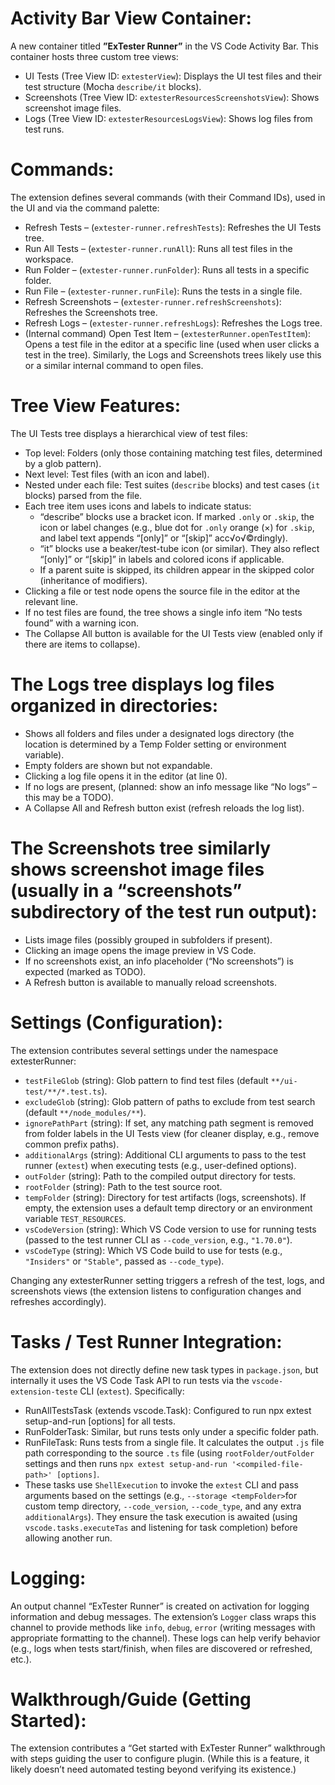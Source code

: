 # Activity Bar View Container:

A new container titled **”ExTester Runner”** in the VS Code Activity Bar. This container hosts three custom tree views:

- UI Tests (Tree View ID: `extesterView`): Displays the UI test files and their test structure (Mocha `describe/it` blocks).
- Screenshots (Tree View ID: `extesterResourcesScreenshotsView`): Shows screenshot image files.
- Logs (Tree View ID: `extesterResourcesLogsView`): Shows log files from test runs.

# Commands:

The extension defines several commands (with their Command IDs), used in the UI and via the command palette:

- Refresh Tests – (`extester-runner.refreshTests`): Refreshes the UI Tests tree.
- Run All Tests – (`extester-runner.runAll`): Runs all test files in the workspace.
- Run Folder – (`extester-runner.runFolder`): Runs all tests in a specific folder.
- Run File – (`extester-runner.runFile`): Runs the tests in a single file.
- Refresh Screenshots – (`extester-runner.refreshScreenshots`): Refreshes the Screenshots tree.
- Refresh Logs – (`extester-runner.refreshLogs`): Refreshes the Logs tree.
- (Internal command) Open Test Item – (`extesterRunner.openTestItem`): Opens a test file in the editor at a specific line (used when user clicks a test in the tree). Similarly, the Logs and Screenshots trees likely use this or a similar internal command to open files.

# Tree View Features:

The UI Tests tree displays a hierarchical view of test files:

- Top level: Folders (only those containing matching test files, determined by a glob pattern).
- Next level: Test files (with an icon and label).
- Nested under each file: Test suites (`describe` blocks) and test cases (`it` blocks) parsed from the file.
- Each tree item uses icons and labels to indicate status:
  - “describe” blocks use a bracket icon. If marked `.only` or `.skip`, the icon or label changes (e.g., blue dot for `.only` orange (×) for `.skip`, and label text appends “[only]” or “[skip]” acc√o√©rdingly).
  - “it” blocks use a beaker/test-tube icon (or similar). They also reflect “[only]” or “[skip]” in labels and colored icons if applicable.
  - If a parent suite is skipped, its children appear in the skipped color (inheritance of modifiers).
- Clicking a file or test node opens the source file in the editor at the relevant line.
- If no test files are found, the tree shows a single info item “No tests found” with a warning icon.
- The Collapse All button is available for the UI Tests view (enabled only if there are items to collapse).

# The Logs tree displays log files organized in directories:

- Shows all folders and files under a designated logs directory (the location is determined by a Temp Folder setting or environment variable).
- Empty folders are shown but not expandable.
- Clicking a log file opens it in the editor (at line 0).
- If no logs are present, (planned: show an info message like “No logs” – this may be a TODO).
- A Collapse All and Refresh button exist (refresh reloads the log list).

# The Screenshots tree similarly shows screenshot image files (usually in a “screenshots” subdirectory of the test run output):

- Lists image files (possibly grouped in subfolders if present).
- Clicking an image opens the image preview in VS Code.
- If no screenshots exist, an info placeholder (“No screenshots”) is expected (marked as TODO).
- A Refresh button is available to manually reload screenshots.

# Settings (Configuration):

The extension contributes several settings under the namespace extesterRunner:

- `testFileGlob` (string): Glob pattern to find test files (default `**/ui-test/**/*.test.ts`).
- `excludeGlob` (string): Glob pattern of paths to exclude from test search (default `**/node_modules/**`).
- `ignorePathPart` (string): If set, any matching path segment is removed from folder labels in the UI Tests view (for cleaner display, e.g., remove common prefix paths).
- `additionalArgs` (string): Additional CLI arguments to pass to the test runner (`extest`) when executing tests (e.g., user-defined options).
- `outFolder` (string): Path to the compiled output directory for tests.
- `rootFolder` (string): Path to the test source root.
- `tempFolder` (string): Directory for test artifacts (logs, screenshots). If empty, the extension uses a default temp directory or an environment variable `TEST_RESOURCES`.
- `vsCodeVersion` (string): Which VS Code version to use for running tests (passed to the test runner CLI as `--code_version`, e.g., `"1.70.0"`).
- `vsCodeType` (string): Which VS Code build to use for tests (e.g., `"Insiders"` or `"Stable"`, passed as `--code_type`).

Changing any extesterRunner setting triggers a refresh of the test, logs, and screenshots views (the extension listens to configuration changes and refreshes accordingly).

# Tasks / Test Runner Integration:

The extension does not directly define new task types in `package.json`, but internally it uses the VS Code Task API to run tests via the `vscode-extension-teste` CLI (`extest`). Specifically:

- RunAllTestsTask (extends vscode.Task): Configured to run npx extest setup-and-run <outDir> [options] for all tests.
- RunFolderTask: Similar, but runs tests only under a specific folder path.
- RunFileTask: Runs tests from a single file. It calculates the output `.js` file path corresponding to the source `.ts` file (using `rootFolder/outFolder` settings and then runs `npx extest setup-and-run '<compiled-file-path>' [options]`.
- These tasks use `ShellExecution` to invoke the `extest` CLI and pass arguments based on the settings (e.g., `--storage <tempFolder>`for custom temp directory, `--code_version`, `--code_type`, and any extra `additionalArgs`). They ensure the task execution is awaited (using `vscode.tasks.executeTas` and listening for task completion) before allowing another run.

# Logging:

An output channel “ExTester Runner” is created on activation for logging information and debug messages. The extension’s `Logger` class wraps this channel to provide methods like `info`, `debug`, `error` (writing messages with appropriate formatting to the channel). These logs can help verify behavior (e.g., logs when tests start/finish, when files are discovered or refreshed, etc.).

# Walkthrough/Guide (Getting Started):

The extension contributes a “Get started with ExTester Runner” walkthrough with steps guiding the user to configure plugin. (While this is a feature, it likely doesn’t need automated testing beyond verifying its existence.)
